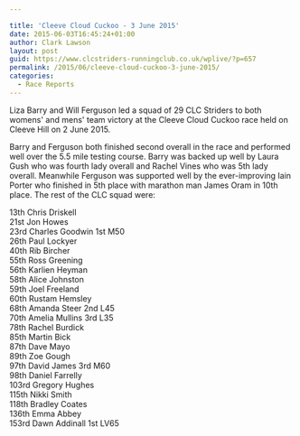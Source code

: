 ```yaml
---

title: 'Cleeve Cloud Cuckoo - 3 June 2015'
date: 2015-06-03T16:45:24+01:00
author: Clark Lawson
layout: post
guid: https://www.clcstriders-runningclub.co.uk/wplive/?p=657
permalink: /2015/06/cleeve-cloud-cuckoo-3-june-2015/
categories:
  - Race Reports
---
```

Liza Barry and Will Ferguson led a squad of 29 CLC Striders to both womens' and mens' team victory at the Cleeve Cloud Cuckoo race held on Cleeve Hill on 2 June 2015.

Barry and Ferguson both finished second overall in the race and performed well over the 5.5 mile testing course. Barry was backed up well by Laura Gush who was fourth lady overall and Rachel Vines who was 5th lady overall. Meanwhile Ferguson was supported well by the ever-improving Iain Porter who finished in 5th place with marathon man James Oram in 10th place. The rest of the CLC squad were:

13th Chris Driskell  
21st Jon Howes  
23rd Charles Goodwin 1st M50  
26th Paul Lockyer  
40th Rib Bircher  
55th Ross Greening  
56th Karlien Heyman  
58th Alice Johnston  
59th Joel Freeland  
60th Rustam Hemsley  
68th Amanda Steer 2nd L45  
70th Amelia Mullins 3rd L35  
78th Rachel Burdick  
85th Martin Bick  
87th Dave Mayo  
89th Zoe Gough  
97th David James 3rd M60  
98th Daniel Farrelly  
103rd Gregory Hughes  
115th Nikki Smith  
118th Bradley Coates  
136th Emma Abbey  
153rd Dawn Addinall 1st LV65